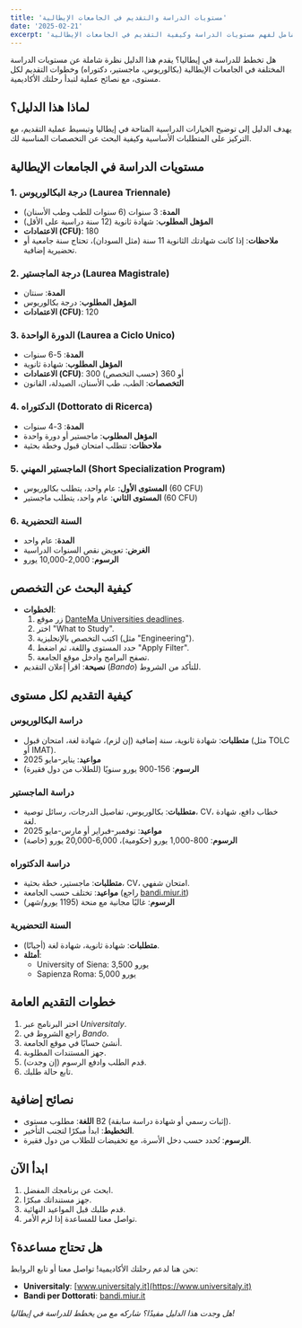 ```yaml
---
title: 'مستويات الدراسة والتقديم في الجامعات الإيطالية'
date: '2025-02-21'
excerpt: 'دليل شامل لفهم مستويات الدراسة وكيفية التقديم في الجامعات الإيطالية'
---
```


هل تخطط للدراسة في إيطاليا؟ يقدم هذا الدليل نظرة شاملة عن مستويات الدراسة المختلفة في الجامعات الإيطالية (بكالوريوس، ماجستير، دكتوراه) وخطوات التقديم لكل مستوى، مع نصائح عملية لتبدأ رحلتك الأكاديمية.

## لماذا هذا الدليل؟

يهدف الدليل إلى توضيح الخيارات الدراسية المتاحة في إيطاليا وتبسيط عملية التقديم، مع التركيز على المتطلبات الأساسية وكيفية البحث عن التخصصات المناسبة لك.

## مستويات الدراسة في الجامعات الإيطالية

### 1. درجة البكالوريوس (Laurea Triennale)
- **المدة**: 3 سنوات (6 سنوات للطب وطب الأسنان)  
- **المؤهل المطلوب**: شهادة ثانوية (12 سنة دراسية على الأقل)  
- **الاعتمادات (CFU)**: 180  
- **ملاحظات**: إذا كانت شهادتك الثانوية 11 سنة (مثل السودان)، تحتاج سنة جامعية أو تحضيرية إضافية.

### 2. درجة الماجستير (Laurea Magistrale)
- **المدة**: سنتان  
- **المؤهل المطلوب**: درجة بكالوريوس  
- **الاعتمادات (CFU)**: 120  

### 3. الدورة الواحدة (Laurea a Ciclo Unico)
- **المدة**: 5-6 سنوات  
- **المؤهل المطلوب**: شهادة ثانوية  
- **الاعتمادات (CFU)**: 300 أو 360 (حسب التخصص)  
- **التخصصات**: الطب، طب الأسنان، الصيدلة، القانون  

### 4. الدكتوراه (Dottorato di Ricerca)
- **المدة**: 3-4 سنوات  
- **المؤهل المطلوب**: ماجستير أو دورة واحدة  
- **ملاحظات**: تتطلب امتحان قبول وخطة بحثية  

### 5. الماجستير المهني (Short Specialization Program)
- **المستوى الأول**: عام واحد، يتطلب بكالوريوس (60 CFU)  
- **المستوى الثاني**: عام واحد، يتطلب ماجستير (60 CFU)  

### 6. السنة التحضيرية
- **المدة**: عام واحد  
- **الغرض**: تعويض نقص السنوات الدراسية  
- **الرسوم**: 2,000-10,000 يورو  

## كيفية البحث عن التخصص

- **الخطوات**:  
  1. زر موقع [DanteMa Universities deadlines](https://dantealighieri.ma/en/universities).  
  2. اختر "What to Study".  
  3. اكتب التخصص بالإنجليزية (مثل "Engineering").  
  4. حدد المستوى واللغة، ثم اضغط "Apply Filter".  
  5. تصفح البرامج وادخل موقع الجامعة.  
- **نصيحة**: اقرأ إعلان التقديم (*Bando*) للتأكد من الشروط.

## كيفية التقديم لكل مستوى

### دراسة البكالوريوس
- **متطلبات**: شهادة ثانوية، سنة إضافية (إن لزم)، شهادة لغة، امتحان قبول (مثل TOLC أو IMAT).  
- **مواعيد**: يناير-مايو 2025  
- **الرسوم**: 156-900 يورو سنويًا (للطلاب من دول فقيرة)  

### دراسة الماجستير
- **متطلبات**: بكالوريوس، تفاصيل الدرجات، رسائل توصية، CV، خطاب دافع، شهادة لغة.  
- **مواعيد**: نوفمبر-فبراير أو مارس-مايو 2025  
- **الرسوم**: 800-1,000 يورو (حكومية)، 6,000-20,000 يورو (خاصة)  

### دراسة الدكتوراه
- **متطلبات**: ماجستير، خطة بحثية، CV، امتحان شفهي.  
- **مواعيد**: تختلف حسب الجامعة (راجع [bandi.miur.it](https://bandi.miur.it))  
- **الرسوم**: غالبًا مجانية مع منحة (1195 يورو/شهر)  

### السنة التحضيرية
- **متطلبات**: شهادة ثانوية، شهادة لغة (أحيانًا).  
- **أمثلة**:  
  - University of Siena: 3,500 يورو  
  - Sapienza Roma: 5,000 يورو  

## خطوات التقديم العامة

1. اختر البرنامج عبر *Universitaly*.  
2. راجع الشروط في *Bando*.  
3. أنشئ حسابًا في موقع الجامعة.  
4. جهز المستندات المطلوبة.  
5. قدم الطلب وادفع الرسوم (إن وجدت).  
6. تابع حالة طلبك.

## نصائح إضافية

- **اللغة**: مطلوب مستوى B2 (إثبات رسمي أو شهادة دراسة سابقة).  
- **التخطيط**: ابدأ مبكرًا لتجنب التأخير.  
- **الرسوم**: تُحدد حسب دخل الأسرة، مع تخفيضات للطلاب من دول فقيرة.

## ابدأ الآن

1. ابحث عن برنامجك المفضل.  
2. جهز مستنداتك مبكرًا.  
3. قدم طلبك قبل المواعيد النهائية.  
4. تواصل معنا للمساعدة إذا لزم الأمر.

## هل تحتاج مساعدة؟

نحن هنا لدعم رحلتك الأكاديمية! تواصل معنا أو تابع الروابط:  
- **Universitaly**: [www.universitaly.it](https://www.universitaly.it)  
- **Bandi per Dottorati**: [bandi.miur.it](https://bandi.miur.it)  

_هل وجدت هذا الدليل مفيدًا؟ شاركه مع من يخطط للدراسة في إيطاليا!_